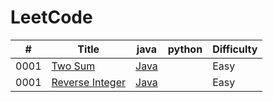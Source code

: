 # LeetCode
| # | Title | java | python | Difficulty |
|---| ----------------------- | ---------------------- | ---------- | ---------- |
|0001|[Two Sum](https://leetcode.com/problems/two-sum/) | [Java](./0001-Two-Sum/Two-Sum.java) | |Easy|
|0001|[Reverse Integer](https://leetcode-cn.com/problems/reverse-integer/) | [Java](./0007-reverse-intege/0007-reverse-intege.java) | |Easy|
